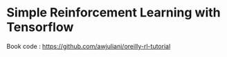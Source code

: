 # Simple Reinforcement Learning with Tensorflow

Book code : https://github.com/awjuliani/oreilly-rl-tutorial
